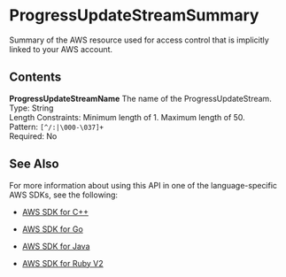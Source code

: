# ProgressUpdateStreamSummary<a name="API_ProgressUpdateStreamSummary"></a>

Summary of the AWS resource used for access control that is implicitly linked to your AWS account\.

## Contents<a name="API_ProgressUpdateStreamSummary_Contents"></a>

 **ProgressUpdateStreamName**   <a name="migrationhub-Type-ProgressUpdateStreamSummary-ProgressUpdateStreamName"></a>
The name of the ProgressUpdateStream\.   
Type: String  
Length Constraints: Minimum length of 1\. Maximum length of 50\.  
Pattern: `[^/:|\000-\037]+`   
Required: No

## See Also<a name="API_ProgressUpdateStreamSummary_SeeAlso"></a>

For more information about using this API in one of the language\-specific AWS SDKs, see the following:

+  [AWS SDK for C\+\+](http://docs.aws.amazon.com/goto/SdkForCpp/AWSMigrationHub-2017-05-31/ProgressUpdateStreamSummary) 

+  [AWS SDK for Go](http://docs.aws.amazon.com/goto/SdkForGoV1/AWSMigrationHub-2017-05-31/ProgressUpdateStreamSummary) 

+  [AWS SDK for Java](http://docs.aws.amazon.com/goto/SdkForJava/AWSMigrationHub-2017-05-31/ProgressUpdateStreamSummary) 

+  [AWS SDK for Ruby V2](http://docs.aws.amazon.com/goto/SdkForRubyV2/AWSMigrationHub-2017-05-31/ProgressUpdateStreamSummary) 